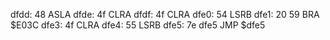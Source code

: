 dfdd: 48     ASLA
dfde: 4f     CLRA
dfdf: 4f     CLRA
dfe0: 54     LSRB
dfe1: 20 59  BRA    $E03C
dfe3: 4f     CLRA
dfe4: 55     LSRB
dfe5: 7e dfe5     JMP    $dfe5
